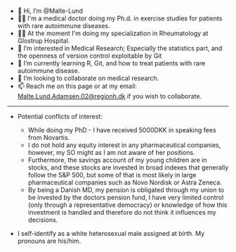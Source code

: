 - 👋 Hi, I’m @Malte-Lund
- 👨‍⚕️ I'm a medical doctor doing my Ph.d. in exercise studies for patients with rare autoimmune diseases.
- 👨‍⚕️ At the moment I'm doing my specialization in Rheumatology at Glostrup Hospital.
- 👀 I’m interested in Medical Research; Especially the statistics part, and the openness of version control exploitable by Git
- 🌱 I’m currently learning R, Git, and how to treat patients with rare autoimmune disease.
- 💞️ I’m looking to collaborate on medical research.
- 📫 Reach me on this page or at my email: Malte.Lund.Adamsen.02@regionh.dk if you wish to collaborate.

---
- Potential conflicts of interest:
   * While doing my PhD - I have received 5000DKK in speaking fees from Novartis.
   * I do not hold any equity interest in any pharmaceutical companies, however, my SO might as I am not aware of her positions.
   * Furthermore, the savings account of my young children are in stocks, and these stocks are invested in broad indexes that generally follow the S&P 500, but some of that is most likely in large pharmaceutical companies such as Novo Nordisk or Astra Zeneca.
   * By being a Danish MD, my pension is obligated through my union to be invested by the doctors pension fund, I have very limited control (only through a representative democracy) or knowledge of how this investment is handled and therefore do not think it influences my decisions. 

- I self-identify as a white heterosexual male assigned at birth. My pronouns are his/him.

<!---
Malte-Lund/Malte-Lund is a ✨ special ✨ repository because its `README.md` (this file) appears on your GitHub profile.
You can click the Preview link to take a look at your changes.
--->
